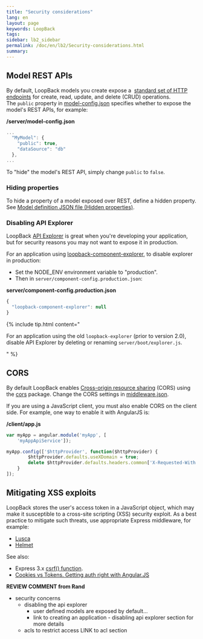 ```yaml
---
title: "Security considerations"
lang: en
layout: page
keywords: LoopBack
tags:
sidebar: lb2_sidebar
permalink: /doc/en/lb2/Security-considerations.html
summary:
---
```


## Model REST APIs

By default, LoopBack models you create expose a 
[standard set of HTTP endpoints](http://apidocs.strongloop.com/loopback/#persistedmodel) for create, read, update, and delete (CRUD) operations.
The `public` property in [model-config.json](/doc/en/lb2/model-config.json.html) specifies whether to expose the model's REST APIs, for example:

**/server/model-config.json**

```javascript
...
  "MyModel": {
    "public": true,
    "dataSource": "db"
  },
...
```

To "hide" the model's REST API, simply change `public` to `false`.

### Hiding properties

To hide a property of a model exposed over REST, define a hidden property.
See [Model definition JSON file (Hidden properties)](/doc/en/lb2/Model-definition-JSON-file.html#ModeldefinitionJSONfile-Hiddenproperties).

### Disabling API Explorer

LoopBack [API Explorer](/doc/en/lb2/Use-API-Explorer) is great when you're developing your application,
but for security reasons you may not want to expose it in production.

For an application using [loopback-component-explorer](https://github.com/strongloop/loopback-component-explorer), to disable explorer in production:

* Set the NODE_ENV environment variable to "production".
* Then in `server/component-config.production.json`:

**server/component-config.production.json**

```javascript
{
  "loopback-component-explorer": null
}
```

{% include tip.html content="

For an application using the old `loopback-explorer` (prior to version 2.0), disable API Explorer by deleting or renaming `server/boot/explorer.js`. 

" %}

## CORS

By default LoopBack enables [Cross-origin resource sharing](https://en.wikipedia.org/wiki/Cross-origin_resource_sharing)
(CORS) using the [cors](https://www.npmjs.com/package/cors) package. Change the CORS settings in [middleware.json](/doc/en/lb2/middleware.json.html).

If you are using a JavaScript client, you must also enable CORS on the client side. For example, one way to enable it with AngularJS is:

**/client/app.js**

```javascript
var myApp = angular.module('myApp', [
    'myAppApiService']);

myApp.config(['$httpProvider', function($httpProvider) {
        $httpProvider.defaults.useXDomain = true;
        delete $httpProvider.defaults.headers.common['X-Requested-With'];
    }
]);
```

## Mitigating XSS exploits

LoopBack stores the user's access token in a JavaScript object, which may make it susceptible to a cross-site scripting (XSS) security exploit.
As a best practice to mitigate such threats, use appropriate Express middleware, for example:

* [Lusca](https://www.npmjs.org/package/lusca)
* [Helmet](https://www.npmjs.org/package/helmet)

See also:

* Express 3.x [csrf() function](http://expressjs.com/3x/api.html#csrf).
* [Cookies vs Tokens. Getting auth right with Angular.JS](https://auth0.com/blog/2014/01/07/angularjs-authentication-with-cookies-vs-token/)

<div class="sl-hidden"><strong>REVIEW COMMENT from Rand</strong><br>
  <ul>
    <li>security concerns<br>
      <ul>
        <li>disabling the api explorer
          <ul>
            <li>user defined models are exposed by default...</li>
            <li>link to creating an application - disabling api explorer section for more details</li>
          </ul>
        </li>
        <li>acls to restrict access LINK to acl section</li>
      </ul>
    </li>
  </ul>
</div>